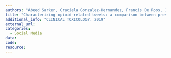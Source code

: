 ```yaml
---
authors: "Abeed Sarker, Graciela Gonzalez-Hernandez, Francis De Roos, Jeanmarie Perrone"
title: "Characterizing opioid-related tweets: a comparison between prescription and illicit opioid chatter."
additional_info: "CLINICAL TOXICOLOGY. 2019"
external_url:
categories:
  - Social Media
data:
code: 
resource:
---
```


